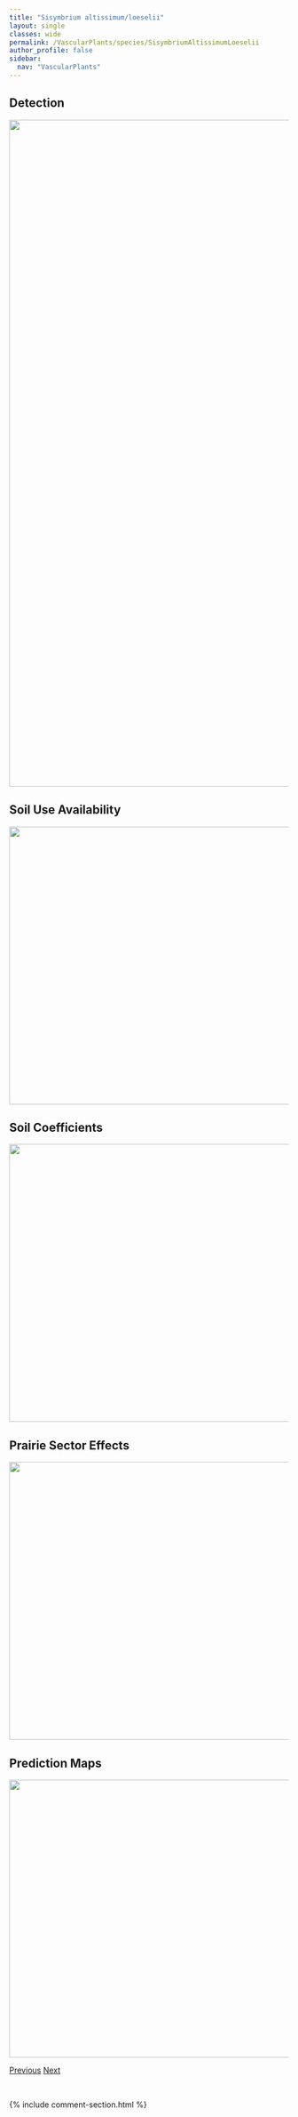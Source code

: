```yaml
---
title: "Sisymbrium altissimum/loeselii"
layout: single
classes: wide
permalink: /VascularPlants/species/SisymbriumAltissimumLoeselii
author_profile: false
sidebar:
  nav: "VascularPlants"
---
```


<h2>Detection</h2>

<a href="https://drive.google.com/uc?export=view&id=1FbXiHWBxzbr4ShncNhK6tTU6sb1sLxgZ">
<img src="https://drive.google.com/uc?export=view&id=1FbXiHWBxzbr4ShncNhK6tTU6sb1sLxgZ" height = "1200" width = "800">
</a>


<h2>Soil Use Availability</h2>

<a href="https://drive.google.com/uc?export=view&id=1tKKy0IB7EfgqS6Gu_gdEmuBcFkF5B8e6">
<img src="https://drive.google.com/uc?export=view&id=1tKKy0IB7EfgqS6Gu_gdEmuBcFkF5B8e6" height = "500" width = "1000">
</a>


<h2>Soil Coefficients</h2>

<a href="https://drive.google.com/uc?export=view&id=1YClAO6SYOPBMEXswpgI8os4DPKysruZx">
<img src="https://drive.google.com/uc?export=view&id=1YClAO6SYOPBMEXswpgI8os4DPKysruZx" height = "500" width = "1000">
</a>


<h2>Prairie Sector Effects</h2>

<a href="https://drive.google.com/uc?export=view&id=1UCgbq0rBaoRF4bGVqbdUnklC8HvF9BSn">
<img src="https://drive.google.com/uc?export=view&id=1UCgbq0rBaoRF4bGVqbdUnklC8HvF9BSn" height = "500" width = "1000">
</a>


<h2>Prediction Maps</h2>

<a href="https://drive.google.com/uc?export=view&id=1rx4ZguJd6NnNkz-I5cOCmQPatXU6nca_">
<img src="https://drive.google.com/uc?export=view&id=1rx4ZguJd6NnNkz-I5cOCmQPatXU6nca_" height = "500" width = "1000">
</a>


<a href="/DevelopmentWebsite/VascularPlants/species/Sisymbrium" class="pagination--pager" title="Sisymbrium">Previous</a> <a href="/DevelopmentWebsite/VascularPlants/species/SisyrinchiumMontanum" class="pagination--pager" title="Common Blue Eyed Grass">Next</a>

<p>&nbsp;</p>

{% include comment-section.html %}
